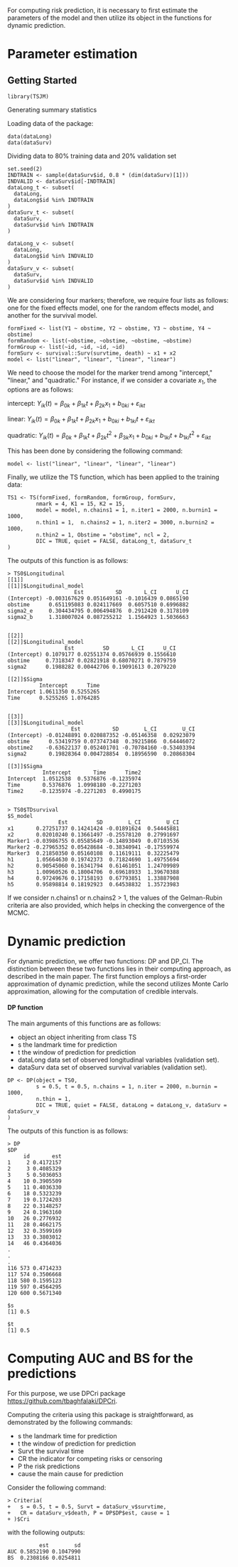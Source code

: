 For computing risk prediction, it is necessary to first estimate the parameters of the model and then utilize its object in the functions for dynamic prediction.


# Parameter estimation


Getting Started
---------------

```
library(TSJM)
```
Generating summary statistics


Loading data of the package:

```
data(dataLong)
data(dataSurv)
```

Dividing data to 80% training data and 20% validation set


```
set.seed(2)
INDTRAIN <- sample(dataSurv$id, 0.8 * (dim(dataSurv)[1]))
INDVALID <- dataSurv$id[-INDTRAIN]
dataLong_t <- subset(
  dataLong,
  dataLong$id %in% INDTRAIN
)
dataSurv_t <- subset(
  dataSurv,
  dataSurv$id %in% INDTRAIN
)

dataLong_v <- subset(
  dataLong,
  dataLong$id %in% INDVALID
)
dataSurv_v <- subset(
  dataSurv,
  dataSurv$id %in% INDVALID
)
```

We are considering four markers; therefore, we require four lists as follows: one for the fixed effects model, one for the random effects model, and another for the survival model.

```
formFixed <- list(Y1 ~ obstime, Y2 ~ obstime, Y3 ~ obstime, Y4 ~ obstime)
formRandom <- list(~obstime, ~obstime, ~obstime, ~obstime)
formGroup <- list(~id, ~id, ~id, ~id)
formSurv <- survival::Surv(survtime, death) ~ x1 + x2
model <- list("linear", "linear", "linear", "linear")
```

We need to choose the model for the marker trend among "intercept," "linear," and "quadratic." For instance, if we consider a covariate $x_1$, the options are as follows:

intercept:
$Y_{ik}(t)= \beta_{0k}+\beta_{1k}t+\beta_{2k}x_1+b_{0ki}+\varepsilon_{ikt}$


linear:
$Y_{ik}(t)= \beta_{0k}+\beta_{1k}t+\beta_{2k}x_1+b_{0ki}+b_{1ki} t+\varepsilon_{ikt}$


quadratic:
$Y_{ik}(t)= \beta_{0k}+\beta_{1k}t+\beta_{2k}t^2+\beta_{3k}x_1+b_{0ki}+b_{1ki} t+b_{1ki} t^2+\varepsilon_{ikt}$


This has been done by considering the following command:

```
model <- list("linear", "linear", "linear", "linear")
```
Finally, we utilize the TS function, which has been applied to the training data:

```
TS1 <- TS(formFixed, formRandom, formGroup, formSurv,
         nmark = 4, K1 = 15, K2 = 15,
         model = model, n.chains1 = 1, n.iter1 = 2000, n.burnin1 = 1000,
         n.thin1 = 1,  n.chains2 = 1, n.iter2 = 3000, n.burnin2 = 1000,
         n.thin2 = 1, Obstime = "obstime", ncl = 2,
         DIC = TRUE, quiet = FALSE, dataLong_t, dataSurv_t
)
```

The outputs of this function is as follows: 

```
> TS0$Longitudinal
[[1]]
[[1]]$Longitudinal_model
                     Est          SD       L_CI      U_CI
(Intercept) -0.003167629 0.051649161 -0.1016439 0.0865190
obstime      0.651195083 0.024117669  0.6057510 0.6996882
sigma2_e     0.304434795 0.006494876  0.2912420 0.3178109
sigma2_b     1.318007024 0.087255212  1.1564923 1.5036663


[[2]]
[[2]]$Longitudinal_model
                  Est         SD       L_CI      U_CI
(Intercept) 0.1079177 0.02551374 0.05766939 0.1556610
obstime     0.7318347 0.02821918 0.68070271 0.7879759
sigma2      0.1988282 0.00442706 0.19091613 0.2079220

[[2]]$Sigma
          Intercept      Time
Intercept 1.0611350 0.5255265
Time      0.5255265 1.0764285


[[3]]
[[3]]$Longitudinal_model
                    Est          SD        L_CI        U_CI
(Intercept) -0.01248891 0.020887352 -0.05146358  0.02923079
obstime      0.53419759 0.073747348  0.39215866  0.64446072
obstime2    -0.63622137 0.052401701 -0.70784160 -0.53403394
sigma2       0.19828364 0.004728854  0.18956590  0.20868304

[[3]]$Sigma
           Intercept       Time      Time2
Intercept  1.0512538  0.5376876 -0.1235974
Time       0.5376876  1.0998180 -0.2271203
Time2     -0.1235974 -0.2271203  0.4990175


> TS0$TDsurvival
$S_model
                Est         SD        L_CI        U_CI
x1       0.27251737 0.14241424 -0.01891624  0.54445881
x2       0.02010240 0.13661497 -0.25578120  0.27991697
Marker1 -0.03986755 0.05585649 -0.14893049  0.07103536
Marker2 -0.27965352 0.05428684 -0.38340941 -0.17559974
Marker3  0.21850350 0.05160108  0.11619111  0.32225479
h1       1.05664630 0.19742373  0.71824690  1.49755694
h2       0.90545060 0.16341794  0.61461051  1.24709989
h3       1.00960526 0.18004706  0.69618933  1.39670388
h4       0.97249676 0.17158193  0.67793851  1.33887908
h5       0.95898814 0.18192923  0.64538832  1.35723983
```


If we consider n.chains1 or n.chains2 > 1, the values of the Gelman-Rubin criteria are also provided, which helps in checking the convergence of the MCMC.



# Dynamic prediction 

For dynamic prediction, we offer two functions: DP and DP_CI. The distinction between these two functions lies in their computing approach, as described in the main paper. The first function employs a first-order approximation of dynamic prediction, while the second utilizes Monte Carlo approximation, allowing for the computation of credible intervals.

#### DP function
The main arguments of this functions are as follows:
- object an object inheriting from class TS
-  s the landmark time for prediction
-  t the window of prediction for prediction
-  dataLong data set of observed longitudinal variables (validation set).
-  dataSurv data set of observed survival variables (validation set).

```
DP <- DP(object = TS0,
         s = 0.5, t = 0.5, n.chains = 1, n.iter = 2000, n.burnin = 1000,
         n.thin = 1,
         DIC = TRUE, quiet = FALSE, dataLong = dataLong_v, dataSurv = dataSurv_v
)
```

The outputs of this function is as follows: 

```
> DP
$DP
     id       est
1     2 0.4172157
2     3 0.4085329
3     5 0.5036053
4    10 0.3905509
5    11 0.4036330
6    18 0.5323239
7    19 0.1724203
8    22 0.3148257
9    24 0.1963160
10   26 0.2776932
11   28 0.4662175
12   32 0.3599169
13   33 0.3803012
14   46 0.4364036
.
.
.
116 573 0.4714233
117 574 0.3506668
118 580 0.1595123
119 597 0.4564295
120 600 0.5671340

$s
[1] 0.5

$t
[1] 0.5
```
# Computing AUC and BS for the predictions
For this purpose, we use DPCri package <https://github.com/tbaghfalaki/DPCri>.

Computing the criteria using this package is straightforward, as demonstrated by the following commands:

- s the landmark time for prediction
- t the window of prediction for prediction
- Survt the survival time
- CR the indicator for competing risks or censoring
- P the risk predictions
- cause the main cause for prediction


Consider the following command: 

```
> Criteria(
+   s = 0.5, t = 0.5, Survt = dataSurv_v$survtime,
+   CR = dataSurv_v$death, P = DP$DP$est, cause = 1
+ )$Cri
```
with the following outputs:

```
          est        sd
AUC 0.5852190 0.1047990
BS  0.2308166 0.0254811
```


